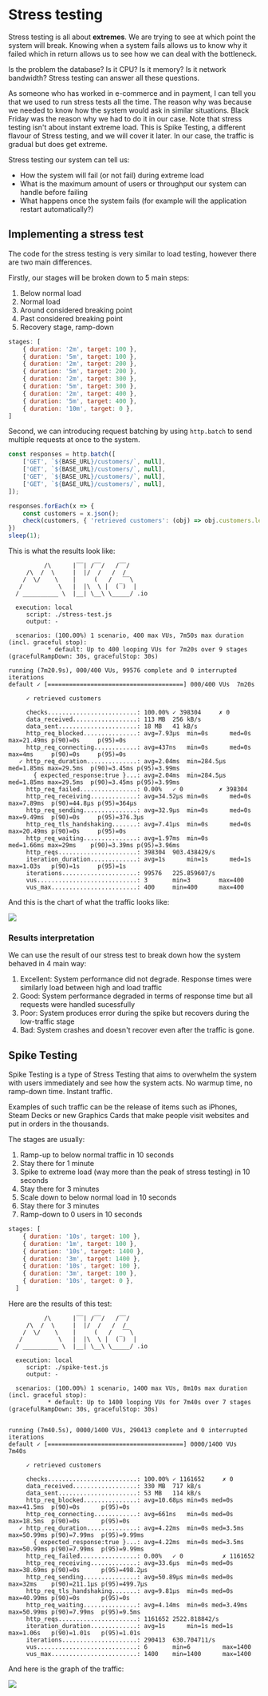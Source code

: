 ﻿---
description: Let's see how we can implement stress tests with k6
---

# Stress testing

Stress testing is all about **extremes**. We are trying to see at which point the system will break.
Knowing when a system fails allows us to know why it failed which in return allows us to see how we can deal with the bottleneck.

Is the problem the database? Is it CPU? Is it memory? Is it network bandwidth? Stress testing can answer all these questions.

As someone who has worked in e-commerce and in payment, I can tell you that we used to run stress tests all the time.
The reason why was because we needed to know how the system would ask in similar situations. 
Black Friday was the reason why we had to do it in our case. Note that stress testing isn't about instant extreme load.
This is Spike Testing, a different flavour of Stress testing, and we will cover it later. In our case, the traffic is gradual but does get extreme.

Stress testing our system can tell us:

- How the system will fail (or not fail) during extreme load
- What is the maximum amount of users or throughput our system can handle before failing
- What happens once the system fails (for example will the application restart automatically?)

## Implementing a stress test

The code for the stress testing is very similar to load testing, however there are two main differences.

Firstly, our stages will be broken down to 5 main steps:

1. Below normal load
2. Normal load
3. Around considered breaking point
4. Past considered breaking point
5. Recovery stage, ramp-down

```js
stages: [
    { duration: '2m', target: 100 },
    { duration: '5m', target: 100 },
    { duration: '2m', target: 200 },
    { duration: '5m', target: 200 },
    { duration: '2m', target: 300 },
    { duration: '5m', target: 300 },
    { duration: '2m', target: 400 },
    { duration: '5m', target: 400 },
    { duration: '10m', target: 0 },
]
```

Second, we can introducing request batching by using `http.batch` to send multiple requests at once to the system.

```js
const responses = http.batch([
    ['GET', `${BASE_URL}/customers/`, null],
    ['GET', `${BASE_URL}/customers/`, null],
    ['GET', `${BASE_URL}/customers/`, null],
    ['GET', `${BASE_URL}/customers/`, null],
]);

responses.forEach(x => {
    const customers = x.json();
    check(customers, { 'retrieved customers': (obj) => obj.customers.length > 0 });
})
sleep(1);
```

This is what the results look like:

```commandline
          /\      |‾‾| /‾‾/   /‾‾/
     /\  /  \     |  |/  /   /  /
    /  \/    \    |     (   /   ‾‾\
   /          \   |  |\  \ |  (‾)  |
  / __________ \  |__| \__\ \_____/ .io

  execution: local
     script: ./stress-test.js
     output: -

  scenarios: (100.00%) 1 scenario, 400 max VUs, 7m50s max duration (incl. graceful stop):
           * default: Up to 400 looping VUs for 7m20s over 9 stages (gracefulRampDown: 30s, gracefulStop: 30s)

running (7m20.9s), 000/400 VUs, 99576 complete and 0 interrupted iterations
default ✓ [======================================] 000/400 VUs  7m20s

     ✓ retrieved customers

     checks.........................: 100.00% ✓ 398304     ✗ 0
     data_received..................: 113 MB  256 kB/s
     data_sent......................: 18 MB   41 kB/s
     http_req_blocked...............: avg=7.93µs  min=0s      med=0s     max=21.49ms p(90)=0s     p(95)=0s
     http_req_connecting............: avg=437ns   min=0s      med=0s     max=4ms     p(90)=0s     p(95)=0s
   ✓ http_req_duration..............: avg=2.04ms  min=284.5µs med=1.85ms max=29.5ms  p(90)=3.45ms p(95)=3.99ms
       { expected_response:true }...: avg=2.04ms  min=284.5µs med=1.85ms max=29.5ms  p(90)=3.45ms p(95)=3.99ms
     http_req_failed................: 0.00%   ✓ 0          ✗ 398304
     http_req_receiving.............: avg=34.52µs min=0s      med=0s     max=7.89ms  p(90)=44.8µs p(95)=364µs
     http_req_sending...............: avg=32.9µs  min=0s      med=0s     max=9.49ms  p(90)=0s     p(95)=376.3µs
     http_req_tls_handshaking.......: avg=7.41µs  min=0s      med=0s     max=20.49ms p(90)=0s     p(95)=0s
     http_req_waiting...............: avg=1.97ms  min=0s      med=1.66ms max=29ms    p(90)=3.39ms p(95)=3.96ms
     http_reqs......................: 398304  903.438429/s
     iteration_duration.............: avg=1s      min=1s      med=1s     max=1.03s   p(90)=1s     p(95)=1s
     iterations.....................: 99576   225.859607/s
     vus............................: 3       min=3        max=400
     vus_max........................: 400     min=400      max=400
```

And this is the chart of what the traffic looks like:

![](/img/performance/stress-test.jpg)

### Results interpretation

We can use the result of our stress test to break down how the system behaved in 4 main way:

1. Excellent: System performance did not degrade. Response times were similarly load between high and load traffic
2. Good: System performance degraded in terms of response time but all requests were handled sucessfully
3. Poor: System produces error during the spike but recovers during the low-traffic stage
4. Bad: System crashes and doesn't recover even after the traffic is gone.

## Spike Testing

Spike Testing is a type of Stress Testing that aims to overwhelm the system with users immediately and see how the system acts.
No warmup time, no ramp-down time. Instant traffic.

Examples of such traffic can be the release of items such as iPhones, Steam Decks or new Graphics Cards that make people visit websites and put in orders in the thousands.

The stages are usually:

1. Ramp-up to below normal traffic in 10 seconds
2. Stay there for 1 minute
3. Spike to extreme load (way more than the peak of stress testing) in 10 seconds
4. Stay there for 3 minutes
5. Scale down to below normal load in 10 seconds
6. Stay there for 3 minutes
7. Ramp-down to 0 users in 10 seconds

```js
stages: [
    { duration: '10s', target: 100 },
    { duration: '1m', target: 100 },
    { duration: '10s', target: 1400 },
    { duration: '3m', target: 1400 },
    { duration: '10s', target: 100 },
    { duration: '3m', target: 100 },
    { duration: '10s', target: 0 },
  ]
```

Here are the results of this test:

```commandline
          /\      |‾‾| /‾‾/   /‾‾/
     /\  /  \     |  |/  /   /  /
    /  \/    \    |     (   /   ‾‾\
   /          \   |  |\  \ |  (‾)  |
  / __________ \  |__| \__\ \_____/ .io

  execution: local
     script: ./spike-test.js
     output: -

  scenarios: (100.00%) 1 scenario, 1400 max VUs, 8m10s max duration (incl. graceful stop):
           * default: Up to 1400 looping VUs for 7m40s over 7 stages (gracefulRampDown: 30s, gracefulStop: 30s)


running (7m40.5s), 0000/1400 VUs, 290413 complete and 0 interrupted iterations
default ✓ [======================================] 0000/1400 VUs  7m40s

     ✓ retrieved customers

     checks.........................: 100.00% ✓ 1161652     ✗ 0
     data_received..................: 330 MB  717 kB/s
     data_sent......................: 53 MB   114 kB/s
     http_req_blocked...............: avg=10.68µs min=0s med=0s     max=41.5ms  p(90)=0s      p(95)=0s
     http_req_connecting............: avg=661ns   min=0s med=0s     max=18.5ms  p(90)=0s      p(95)=0s
   ✓ http_req_duration..............: avg=4.22ms  min=0s med=3.5ms  max=50.99ms p(90)=7.99ms  p(95)=9.99ms
       { expected_response:true }...: avg=4.22ms  min=0s med=3.5ms  max=50.99ms p(90)=7.99ms  p(95)=9.99ms
     http_req_failed................: 0.00%   ✓ 0           ✗ 1161652
     http_req_receiving.............: avg=33.6µs  min=0s med=0s     max=38.69ms p(90)=0s      p(95)=498.2µs
     http_req_sending...............: avg=50.89µs min=0s med=0s     max=32ms    p(90)=211.1µs p(95)=499.7µs
     http_req_tls_handshaking.......: avg=9.81µs  min=0s med=0s     max=40.99ms p(90)=0s      p(95)=0s
     http_req_waiting...............: avg=4.14ms  min=0s med=3.49ms max=50.99ms p(90)=7.99ms  p(95)=9.5ms
     http_reqs......................: 1161652 2522.818842/s
     iteration_duration.............: avg=1s      min=1s med=1s     max=1.06s   p(90)=1.01s   p(95)=1.01s
     iterations.....................: 290413  630.704711/s
     vus............................: 6       min=6         max=1400
     vus_max........................: 1400    min=1400      max=1400
```

And here is the graph of the traffic:

![](/img/performance/spike-test.jpg)
